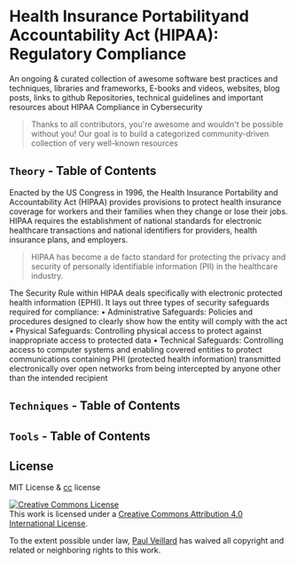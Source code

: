 # Health Insurance Portabilityand Accountability Act (HIPAA): Regulatory Compliance

An ongoing & curated collection of awesome software best practices and techniques, libraries and frameworks, E-books and videos, websites, blog posts, links to github Repositories, technical guidelines and important resources about HIPAA Compliance in Cybersecurity
> Thanks to all contributors, you're awesome and wouldn't be possible without you! Our goal is to build a categorized community-driven collection of very well-known resources

## `Theory` - Table of Contents


Enacted by the US Congress in 1996, the Health Insurance Portability and Accountability Act (HIPAA) provides provisions to protect health insurance coverage for workers and their families when they change or lose their jobs. HIPAA requires the establishment of national standards for electronic healthcare transactions and national identifiers for providers, health insurance plans, and employers.
> HIPAA has become a de facto standard for protecting the privacy and security of personally identifiable information (PII) in the healthcare industry.

The Security Rule within HIPAA deals specifically with electronic
protected health information (EPHI). It lays out three types of security
safeguards required for compliance:
• Administrative Safeguards: Policies and procedures
designed to clearly show how the entity will comply
with the act
• Physical Safeguards: Controlling physical access to
protect against inappropriate access to protected data
• Technical Safeguards: Controlling access to computer
systems and enabling covered entities to protect
communications containing PHI (protected health
information) transmitted electronically over open
networks from being intercepted by anyone other than
the intended recipient


## `Techniques` - Table of Contents

## `Tools` - Table of Contents




## License
MIT License & [cc](https://creativecommons.org/licenses/by/4.0/) license

<a rel="license" href="http://creativecommons.org/licenses/by/4.0/"><img alt="Creative Commons License" style="border-width:0" src="https://i.creativecommons.org/l/by/4.0/88x31.png" /></a><br />This work is licensed under a <a rel="license" href="http://creativecommons.org/licenses/by/4.0/">Creative Commons Attribution 4.0 International License</a>.

To the extent possible under law, [Paul Veillard](https://github.com/paulveillard/) has waived all copyright and related or neighboring rights to this work.
